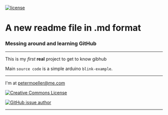 [![license](https://img.shields.io/github/license/petermoeller/testcode.svg)](https://github.com/Petermoeller/testcode/blob/first-feature/LICENCE.txt)

# A new readme file in .md format

### Messing around and learning GitHub

---
This is my _first_ **real** project to get to know gibhub

Main `source code` is a simple arduino `blink-example`.

---

I'm at [petermoeller@me.com](mailto:petermoeller@me.com)



<a rel="license" href="http://creativecommons.org/licenses/by-sa/4.0/"><img alt="Creative Commons License" style="border-width:0" src="https://i.creativecommons.org/l/by-sa/4.0/88x31.png" /></a>



[![GitHub issue author](https://img.shields.io/github/issues/detail/u/badges/shields/979.svg)](https://github.com/Petermoeller/testcode/blob/master/readme.md)

---

